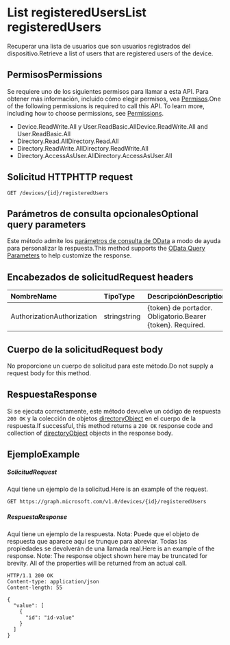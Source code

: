 # <a name="list-registeredusers"></a><span data-ttu-id="522ac-101">List registeredUsers</span><span class="sxs-lookup"><span data-stu-id="522ac-101">List registeredUsers</span></span>

<span data-ttu-id="522ac-102">Recuperar una lista de usuarios que son usuarios registrados del dispositivo.</span><span class="sxs-lookup"><span data-stu-id="522ac-102">Retrieve a list of users that are registered users of the device.</span></span>
## <a name="permissions"></a><span data-ttu-id="522ac-103">Permisos</span><span class="sxs-lookup"><span data-stu-id="522ac-103">Permissions</span></span>
<span data-ttu-id="522ac-p101">Se requiere uno de los siguientes permisos para llamar a esta API. Para obtener más información, incluido cómo elegir permisos, vea [Permisos](../../../concepts/permissions_reference.md).</span><span class="sxs-lookup"><span data-stu-id="522ac-p101">One of the following permissions is required to call this API. To learn more, including how to choose permissions, see [Permissions](../../../concepts/permissions_reference.md).</span></span>

- <span data-ttu-id="522ac-106">Device.ReadWrite.All y User.ReadBasic.All</span><span class="sxs-lookup"><span data-stu-id="522ac-106">Device.ReadWrite.All and User.ReadBasic.All</span></span>
- <span data-ttu-id="522ac-107">Directory.Read.All</span><span class="sxs-lookup"><span data-stu-id="522ac-107">Directory.Read.All</span></span>
- <span data-ttu-id="522ac-108">Directory.ReadWrite.All</span><span class="sxs-lookup"><span data-stu-id="522ac-108">Directory.ReadWrite.All</span></span> 
- <span data-ttu-id="522ac-109">Directory.AccessAsUser.All</span><span class="sxs-lookup"><span data-stu-id="522ac-109">Directory.AccessAsUser.All</span></span>

## <a name="http-request"></a><span data-ttu-id="522ac-110">Solicitud HTTP</span><span class="sxs-lookup"><span data-stu-id="522ac-110">HTTP request</span></span>
<!-- { "blockType": "ignored" } -->
```http
GET /devices/{id}/registeredUsers
```
## <a name="optional-query-parameters"></a><span data-ttu-id="522ac-111">Parámetros de consulta opcionales</span><span class="sxs-lookup"><span data-stu-id="522ac-111">Optional query parameters</span></span>
<span data-ttu-id="522ac-112">Este método admite los [parámetros de consulta de OData](http://developer.microsoft.com/en-us/graph/docs/overview/query_parameters) a modo de ayuda para personalizar la respuesta.</span><span class="sxs-lookup"><span data-stu-id="522ac-112">This method supports the [OData Query Parameters](http://developer.microsoft.com/en-us/graph/docs/overview/query_parameters) to help customize the response.</span></span>
## <a name="request-headers"></a><span data-ttu-id="522ac-113">Encabezados de solicitud</span><span class="sxs-lookup"><span data-stu-id="522ac-113">Request headers</span></span>
| <span data-ttu-id="522ac-114">Nombre</span><span class="sxs-lookup"><span data-stu-id="522ac-114">Name</span></span>       | <span data-ttu-id="522ac-115">Tipo</span><span class="sxs-lookup"><span data-stu-id="522ac-115">Type</span></span> | <span data-ttu-id="522ac-116">Descripción</span><span class="sxs-lookup"><span data-stu-id="522ac-116">Description</span></span>|
|:-----------|:------|:----------|
| <span data-ttu-id="522ac-117">Authorization</span><span class="sxs-lookup"><span data-stu-id="522ac-117">Authorization</span></span>  | <span data-ttu-id="522ac-118">string</span><span class="sxs-lookup"><span data-stu-id="522ac-118">string</span></span>  | <span data-ttu-id="522ac-p102">{token} de portador. Obligatorio.</span><span class="sxs-lookup"><span data-stu-id="522ac-p102">Bearer {token}. Required.</span></span> |

## <a name="request-body"></a><span data-ttu-id="522ac-121">Cuerpo de la solicitud</span><span class="sxs-lookup"><span data-stu-id="522ac-121">Request body</span></span>
<span data-ttu-id="522ac-122">No proporcione un cuerpo de solicitud para este método.</span><span class="sxs-lookup"><span data-stu-id="522ac-122">Do not supply a request body for this method.</span></span>

## <a name="response"></a><span data-ttu-id="522ac-123">Respuesta</span><span class="sxs-lookup"><span data-stu-id="522ac-123">Response</span></span>

<span data-ttu-id="522ac-124">Si se ejecuta correctamente, este método devuelve un código de respuesta `200 OK` y la colección de objetos [directoryObject](../resources/directoryobject.md) en el cuerpo de la respuesta.</span><span class="sxs-lookup"><span data-stu-id="522ac-124">If successful, this method returns a `200 OK` response code and collection of [directoryObject](../resources/directoryobject.md) objects in the response body.</span></span>
## <a name="example"></a><span data-ttu-id="522ac-125">Ejemplo</span><span class="sxs-lookup"><span data-stu-id="522ac-125">Example</span></span>
##### <a name="request"></a><span data-ttu-id="522ac-126">Solicitud</span><span class="sxs-lookup"><span data-stu-id="522ac-126">Request</span></span>
<span data-ttu-id="522ac-127">Aquí tiene un ejemplo de la solicitud.</span><span class="sxs-lookup"><span data-stu-id="522ac-127">Here is an example of the request.</span></span>
<!-- {
  "blockType": "request",
  "name": "get_registeredusers"
}-->
```http
GET https://graph.microsoft.com/v1.0/devices/{id}/registeredUsers
```
##### <a name="response"></a><span data-ttu-id="522ac-128">Respuesta</span><span class="sxs-lookup"><span data-stu-id="522ac-128">Response</span></span>
<span data-ttu-id="522ac-p103">Aquí tiene un ejemplo de la respuesta. Nota: Puede que el objeto de respuesta que aparece aquí se trunque para abreviar. Todas las propiedades se devolverán de una llamada real.</span><span class="sxs-lookup"><span data-stu-id="522ac-p103">Here is an example of the response. Note: The response object shown here may be truncated for brevity. All of the properties will be returned from an actual call.</span></span>
<!-- {
  "blockType": "response",
  "truncated": true,
  "@odata.type": "microsoft.graph.directoryObject",
  "isCollection": true
} -->
```http
HTTP/1.1 200 OK
Content-type: application/json
Content-length: 55

{
  "value": [
    {
      "id": "id-value"
    }
  ]
}
```

<!-- uuid: 8fcb5dbc-d5aa-4681-8e31-b001d5168d79
2015-10-25 14:57:30 UTC -->
<!-- {
  "type": "#page.annotation",
  "description": "List registeredUsers",
  "keywords": "",
  "section": "documentation",
  "tocPath": ""
}-->